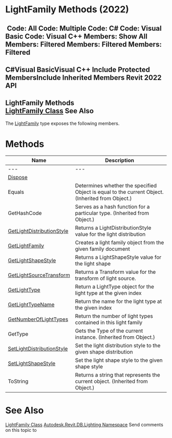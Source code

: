 # LightFamily Methods (2022)

﻿
 Code: All Code: Multiple Code: C# Code: Visual Basic Code: Visual C++  Members: Show All Members: Filtered Members: Filtered Members: Filtered   
---  
C#Visual BasicVisual C++
Include Protected MembersInclude Inherited Members
Revit 2022 API  
---  
LightFamily Methods  
[LightFamily Class](53ebee14-8d6f-28ac-f44e-1e7bd906c7d8.md "LightFamily Class") See Also  
---  
The [LightFamily](53ebee14-8d6f-28ac-f44e-1e7bd906c7d8.md "LightFamily Class") type exposes the following members.
# Methods
| Name | Description |
| --- | --- |
| --- | --- | --- |
| [Dispose](003c6560-b317-aee4-349a-9a2161c45704.md "Dispose Method") |
| Equals | Determines whether the specified Object is equal to the current Object. (Inherited from Object.) |
| GetHashCode | Serves as a hash function for a particular type.  (Inherited from Object.) |
| [GetLightDistributionStyle](7641a016-f409-3468-beea-17c33923d396.md "GetLightDistributionStyle Method") | Returns a LightDistributionStyle value for the light distribution |
| [GetLightFamily](d892c779-26f3-5b33-c701-d57e676f7317.md "GetLightFamily Method") | Creates a light family object from the given family document |
| [GetLightShapeStyle](4f4a02a9-f875-c9cf-dc27-d686ffaabc7e.md "GetLightShapeStyle Method") | Returns a LightShapeStyle value for the light shape |
| [GetLightSourceTransform](f8f1034e-a53a-92cf-1569-b5e3ea942840.md "GetLightSourceTransform Method") | Returns a Transform value for the transform of light source. |
| [GetLightType](4418e7fd-50f4-22ed-9655-067e406af4b3.md "GetLightType Method") | Return a LightType object for the light type at the given index |
| [GetLightTypeName](a21d46ba-4754-ee32-04af-74df95f9fb46.md "GetLightTypeName Method") | Return the name for the light type at the given index |
| [GetNumberOfLightTypes](f54b94fc-dd24-435d-02a1-6c836e1fc0c6.md "GetNumberOfLightTypes Method") | Return the number of light types contained in this light family |
| GetType | Gets the Type of the current instance. (Inherited from Object.) |
| [SetLightDistributionStyle](c572d26c-9344-9256-64b0-88b19b6d768d.md "SetLightDistributionStyle Method") | Set the light distribution style to the given shape distribution |
| [SetLightShapeStyle](a0317a74-208f-09e7-788c-47336b0c19c1.md "SetLightShapeStyle Method") | Set the light shape style to the given shape style |
| ToString | Returns a string that represents the current object. (Inherited from Object.) |

# See Also
[LightFamily Class](53ebee14-8d6f-28ac-f44e-1e7bd906c7d8.md "LightFamily Class")
[Autodesk.Revit.DB.Lighting Namespace](a6a04f07-7fd2-0a4e-12e7-01842ee6daaf.md "Autodesk.Revit.DB.Lighting Namespace")
Send comments on this topic to 